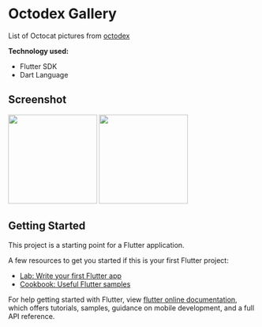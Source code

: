 # Octodex Gallery

List of Octocat pictures from [octodex](https://octodex.github.com/)

**Technology used:**

- Flutter SDK
- Dart Language

## Screenshot

<img src="https://www.dropbox.com/s/bszuk0zh2h2u6kr/Screenshot_20200424-170712.jpg?raw=1" width="180px" height="auto"> <img src="https://www.dropbox.com/s/6c59aud5gou4bci/Screenshot_20200424-170721.jpg?raw=1" width="180px" height="auto">

## Getting Started

This project is a starting point for a Flutter application.

A few resources to get you started if this is your first Flutter project:

- [Lab: Write your first Flutter app](https://flutter.dev/docs/get-started/codelab)
- [Cookbook: Useful Flutter samples](https://flutter.dev/docs/cookbook)

For help getting started with Flutter, view
[flutter online documentation](https://flutter.dev/docs), which offers tutorials,
samples, guidance on mobile development, and a full API reference.
